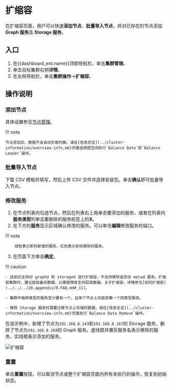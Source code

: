# 扩缩容

在扩缩容页面，用户可以快速**添加节点**、**批量导入节点**，并对已存在的节点添加 **Graph 服务**及 **Storage 服务**。

## 入口

1. 在{{dashboard_ent.name}}顶部导航栏，单击**集群管理**。
2. 单击目标集群右侧**详情**。
3. 在左侧导航栏，单击**集群操作**->**扩缩容**。

## 操作说明

### 添加节点

具体设置参见[节点管理](node.md)。

!!! note

    节点添加后，数据不会自动负载均衡。请在[信息总览](../cluster-information/overview-info.md)页面选择图空间执行`Balance Data`和`Balance Leader`操作。

### 批量导入节点

下载 CSV 模板并填写，然后上传 CSV 文件并选择安装包。单击**确认**即可批量导入节点。

### 修改服务

1. 在节点列表内勾选节点，然后在列表右上角单击要添加的服务，或者在列表内**服务类型**列单击要删除的服务标签上的**X**。
2. 在下方的**服务**显示区域确认修改的服务。可以单击**编辑**修改服务的端口。
   
  !!! note

        绿色表示即将新增的服务，红色表示即将移除的服务。

3. 在页面下方单击**确定**。

!!! caution

    - 目前仅支持对 graphd 和 storaged 进行扩缩容，不支持移除或添加 metad 服务。扩缩容集群时，建议提前备份数据，以便故障发生时回滚数据。关于扩缩容，详情参见[如何扩缩容](../../../20.appendix/0.FAQ.md#_11)。

    - 集群中每种类型的服务至少要有一个，且单个节点上仅能部署一个同类型服务。

    - 移除 Storage 服务时需要迁移节点上存储的数据。请在[信息总览](../cluster-information/overview-info.md)页面执行`Balance Data Remove`操作。

在该示例中，新增了节点为`192.168.8.143`和`192.168.8.167`的 Storage 服务，删除了节点为`192.168.8.169`的 Graph 服务。虚线框并置灰服务名表示移除的服务，实线框表示添加的服务。

![扩缩容](https://docs-cdn.nebula-graph.com.cn/figures/scaling-ds-2022_4-14_cn.png)

### 重置

单击**重置**按钮，可以取消节点或整个扩缩容页面内所有未执行的操作，恢复到初始状态。
